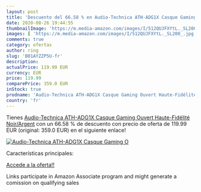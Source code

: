 ```yaml
---
layout: post
title: 'Descuento del 66.58 % en Audio-Technica ATH-ADG1X Casque Gaming O'
date: 2020-08-26 19:44:55
thumbnailImage: 'https://m.media-amazon.com/images/I/512QUJFXYtL._SL200_.jpg'
images: [ 'https://m.media-amazon.com/images/I/512QUJFXYtL._SL200_.jpg' ]
comments: true
category: ofertas
author: ring
slug: 'B01AYZZP5U-fr'
description:
actualPrice: 119.99 EUR
currency: EUR
price: 119.99
comparePrice: 359.0 EUR
inStock: true
prodname: 'Audio-Technica ATH-ADG1X Casque Gaming Ouvert Haute-Fidélité  Noir/Argent'
country: 'fr'
---
```


Tienes [Audio-Technica ATH-ADG1X Casque Gaming Ouvert Haute-Fidélité  Noir/Argent](https://www.amazon.fr/dp/B01AYZZP5U/?tag=tolees0d-21) con un 66.58 % de descuento con precio de oferta de 119.99 EUR (original: 359.0 EUR) en el siguiente enlace!

[![Audio-Technica ATH-ADG1X Casque Gaming O](https://m.media-amazon.com/images/I/512QUJFXYtL._SL200_.jpg)](https://www.amazon.fr/dp/B01AYZZP5U/?tag=tolees0d-21)

Características principales:


[Accede a la oferta!!](https://www.amazon.fr/dp/B01AYZZP5U/?tag=tolees0d-21)

Links participate in Amazon Associate program and might generate a comission on qualifying sales


